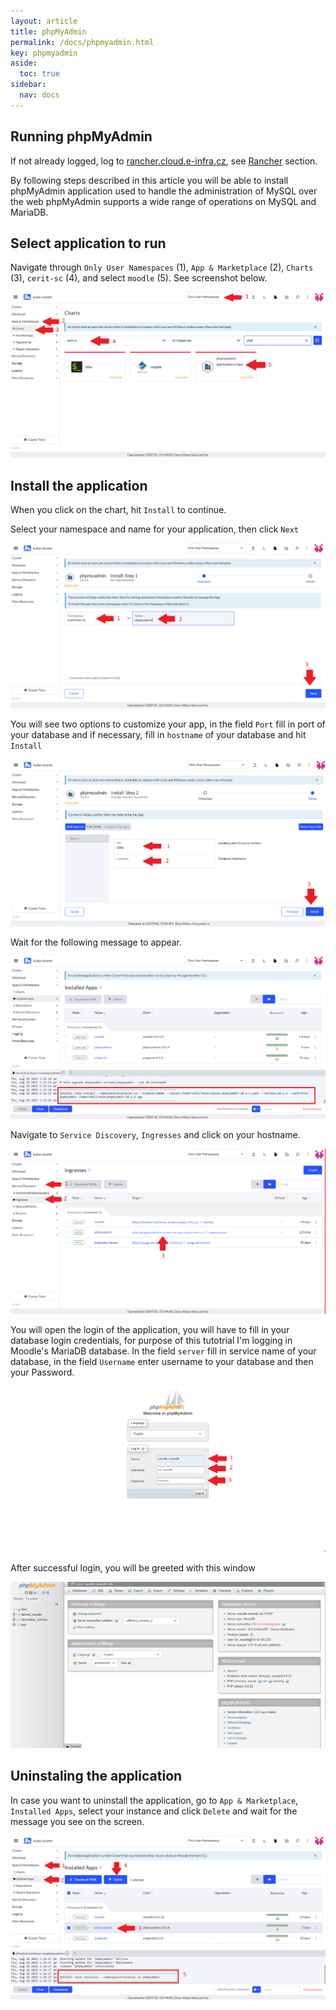 ```yaml
---
layout: article
title: phpMyAdmin
permalink: /docs/phpmyadmin.html
key: phpmyadmin
aside:
  toc: true
sidebar:
  nav: docs
---
```


## Running phpMyAdmin

If not already logged, log to [rancher.cloud.e-infra.cz](https://rancher.cloud.e-infra.cz), see [Rancher](https://cerit-sc.github.io/kube-docs/docs/rancher.html) section.

By following steps described in this article you will be able to install phpMyAdmin application used to handle the administration of MySQL over the web phpMyAdmin supports a wide range of operations on MySQL and MariaDB. 

## Select application to run

Navigate through `Only User Namespaces` (1), `App & Marketplace` (2), `Charts` (3), `cerit-sc` (4),  and select `moodle` (5). See screenshot below.

![selectapp](phpMyAdmin/select.png)

## Install the application

When you click on the chart, hit `Install` to continue.

Select your namespace and name for your application, then click `Next`

![slectapp](phpMyAdmin/namespace.png)

You will see two options to customize your app, in the field `Port` fill in port of your database and if necessary, fill in `hostname` of your database and hit `Install`

![selectapp](phpMyAdmin/port.png)

Wait for the following message to appear.

![selectapp](phpMyAdmin/success.png)

Navigate to `Service Discovery`, `Ingresses` and click on your hostname.

![selectapp](phpMyAdmin/ingress.png)

You will open the login of the application, you will have to fill in your database login credentials, for purpose of this tutotrial I'm logging in Moodle's MariaDB database.
In the field `server` fill in service name of your database, in the field `Username` enter username to your database and then your Password.

![selectapp](phpMyAdmin/login.png)

After successful login, you will be greeted with this window

![selectapp](phpMyAdmin/end.png)

## Uninstaling the application

In case you want to uninstall the application, go to `App & Marketplace`, `Installed Apps`, select your instance and click `Delete` and wait for the message you see on the screen.

![selectapp](phpMyAdmin/uninstall.png)